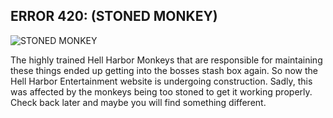 ## ERROR 420: (STONED MONKEY) 
![STONED MONKEY](https://cdn.discordapp.com/attachments/1022323379535085628/1159745798804869120/image.png?ex=65322471&is=651faf71&hm=93695f1d2a3bafebf4abc520449b0c7cae7aad00c47e35d3ed7825282f142325&)

The highly trained Hell Harbor Monkeys that are responsible for maintaining these things ended up getting into the bosses stash box again. So now the Hell Harbor Entertainment website is undergoing construction. Sadly, this was affected by the monkeys being too stoned to get it working properly. Check back later and maybe you will find something different. 